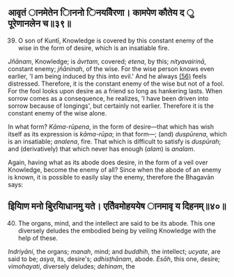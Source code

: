 ## आवृतं ानमेतेन ािननो िनयवैिरणा। कामपेण कौतेय द ु पूरेणानलेन च॥३९॥

39. O son of Kuntī, Knowledge is covered by this constant enemy of the wise in the form of desire, which is an insatiable fire.

*Jñānam*, Knowledge; is *āvrtam*, covered; *etena*, by this; *nityavairinā*, constant enemy; *jñāninah*, of the wise. For the wise person knows even earlier, 'I am being induced by this into evil.' And he always [\(56\)](#page--1-0) feels distressed. Therefore, it is the constant enemy of the wise but not of a fool. For the fool looks upon desire as a friend so long as hankering lasts. When sorrow comes as a consequence, he realizes, 'I have been driven into sorrow because of longings', but certainly not earlier. Therefore it is the constant enemy of the wise alone.

In what form? *Kāma-rūpena*, in the form of desire—that which has wish itself as its expression is *kāma-rūpa*; in that form—; (and) *duspūrena*, which is an insatiable; *analena*, fire. That which is difficult to satisfy is *duspūrah*; and (derivatively) that which never has enough (*alam*) is *analam*.

Again, having what as its abode does desire, in the form of a veil over Knowledge, become the enemy of all? Since when the abode of an enemy is known, it is possible to easily slay the enemy, therefore the Bhagavān says:

## इियािण मनो बुिरयािधानमु यते। एतैिवमोहययेष ानमावृ य देिहनम्॥४०॥

40. The organs, mind, and the intellect are said to be its abode. This one diversely deludes the embodied being by veiling Knowledge with the help of these.

*Indriyāni*, the organs; *manah*, mind; and *buddhih*, the intellect; *ucyate*, are said to be; *asya*, its, desire's; *adhisṭhānam*, abode. *Esāh*, this one, desire; *vimohayati*, diversely deludes; *dehinam*, the